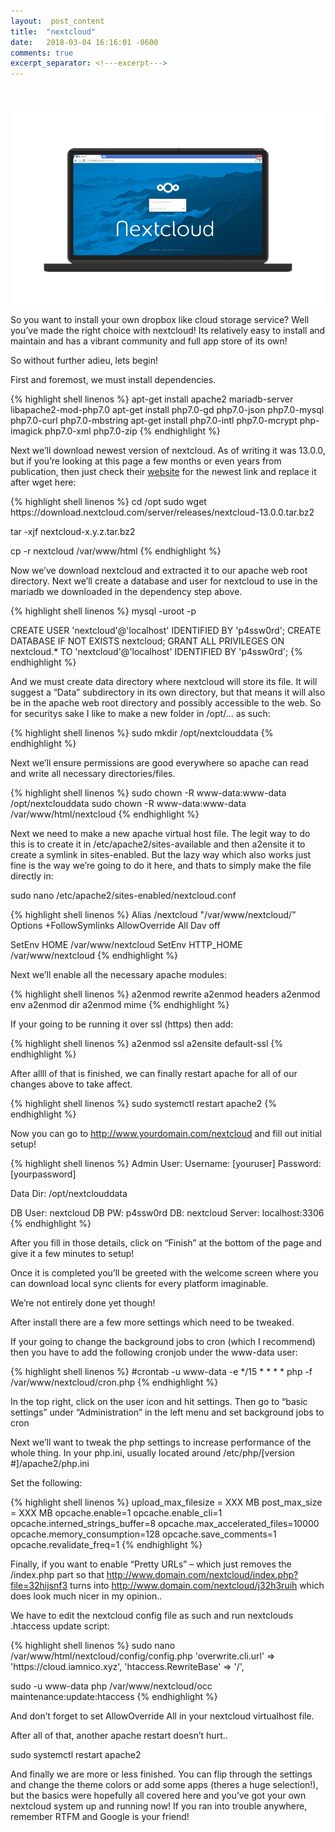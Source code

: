 ```yaml
---
layout:  post_content
title:  "nextcloud"
date:   2018-03-04 16:16:01 -0600
comments: true
excerpt_separator: <!---excerpt--->
---
```


<br>

![nextcloud splash](../assets/img/nextcloud_splash3.png)

So you want to install your own dropbox like cloud storage service? Well you’ve made the right choice with nextcloud! Its relatively easy to install and maintain and has a vibrant community and full app store of its own!
<!---excerpt--->
So without further adieu, lets begin!

First and foremost, we must install dependencies.


<div class="codeblok">{% highlight shell linenos %}
apt-get install apache2 mariadb-server libapache2-mod-php7.0
apt-get install php7.0-gd php7.0-json php7.0-mysql php7.0-curl php7.0-mbstring
apt-get install php7.0-intl php7.0-mcrypt php-imagick php7.0-xml php7.0-zip
{% endhighlight %}</div>

Next we’ll download newest version of nextcloud. As of writing it was 13.0.0, but if you’re looking at this page a few months or even years from publication, then just check their [website](https://nextcloud.com/install/) for the newest link and replace it after wget here:


<div class="codeblok">{% highlight shell linenos %}
cd /opt
sudo wget https://download.nextcloud.com/server/releases/nextcloud-13.0.0.tar.bz2

tar -xjf nextcloud-x.y.z.tar.bz2

cp -r nextcloud /var/www/html
{% endhighlight %}</div>

Now we’ve download nextcloud and extracted it to our apache web root directory. Next we’ll create a database and user for nextcloud to use in the mariadb we downloaded in the dependency step above.

<div class="codeblok">{% highlight shell linenos %}
mysql -uroot -p

CREATE USER 'nextcloud'@'localhost' IDENTIFIED BY 'p4ssw0rd';
CREATE DATABASE IF NOT EXISTS nextcloud;
GRANT ALL PRIVILEGES ON nextcloud.* TO 'nextcloud'@'localhost' IDENTIFIED BY 'p4ssw0rd';
{% endhighlight %}</div>

And we must create data directory where nextcloud will store its file. It will suggest a “Data” subdirectory in its own directory, but that means it will also be in the apache web root directory and possibly accessible to the web. So for securitys sake I like to make a new folder in /opt/… as such:

<div class="codeblok">{% highlight shell linenos %}
sudo mkdir /opt/nextclouddata
{% endhighlight %}</div>

Next we’ll ensure permissions are good everywhere so apache can read and write all necessary directories/files.

<div class="codeblok">{% highlight shell linenos %}
sudo chown -R www-data:www-data /opt/nextclouddata
sudo chown -R www-data:www-data /var/www/html/nextcloud
{% endhighlight %}</div>

Next we need to make a new apache virtual host file. The legit way to do this is to create it in /etc/apache2/sites-available and then a2ensite it to create a symlink in sites-enabled. But the lazy way which also works just fine is the way we’re going to do it here, and thats to simply make the file directly in:

sudo nano /etc/apache2/sites-enabled/nextcloud.conf

<div class="codeblok">{% highlight shell linenos %}
Alias /nextcloud "/var/www/nextcloud/"
Options +FollowSymlinks
AllowOverride All
Dav off

SetEnv HOME /var/www/nextcloud
SetEnv HTTP_HOME /var/www/nextcloud
{% endhighlight %}</div>

Next we’ll enable all the necessary apache modules:

<div class="codeblok">{% highlight shell linenos %}
a2enmod rewrite
a2enmod headers
a2enmod env
a2enmod dir
a2enmod mime
{% endhighlight %}</div>

If your going to be running it over ssl (https) then add:

<div class="codeblok">{% highlight shell linenos %}
a2enmod ssl
a2ensite default-ssl
{% endhighlight %}</div>

After allll of that is finished, we can finally restart apache for all of our changes above to take affect.

<div class="codeblok">{% highlight shell linenos %}
sudo systemctl restart apache2
{% endhighlight %}</div>

Now you can go to http://www.yourdomain.com/nextcloud and fill out initial setup!

<div class="codeblok">{% highlight shell linenos %}
Admin User:
Username: [youruser]
Password: [yourpassword]

Data Dir: /opt/nextclouddata

DB User: nextcloud
DB PW: p4ssw0rd
DB: nextcloud
Server: localhost:3306
{% endhighlight %}</div>

After you fill in those details, click on “Finish” at the bottom of the page and give it a few minutes to setup!

Once it is completed you’ll be greeted with the welcome screen where you can download local sync clients for every platform imaginable.

We’re not entirely done yet though!

After install there are a few more settings which need to be tweaked.

If your going to change the background jobs to cron (which I recommend) then you have to add the following cronjob under the www-data user:

<div class="codeblok">{% highlight shell linenos %}
#crontab -u www-data -e
*/15  *  *  *  * php -f /var/www/nextcloud/cron.php
{% endhighlight %}</div>

In the top right, click on the user icon and hit settings. Then go to “basic settings” under “Administration” in the left menu and set background jobs to cron

Next we’ll want to tweak the php settings to increase performance of the whole thing. In your php.ini, usually located around /etc/php/[version #]/apache2/php.ini

Set the following:

<div class="codeblok">{% highlight shell linenos %}
upload_max_filesize = XXX MB
post_max_size = XXX MB
opcache.enable=1
opcache.enable_cli=1
opcache.interned_strings_buffer=8
opcache.max_accelerated_files=10000
opcache.memory_consumption=128
opcache.save_comments=1
opcache.revalidate_freq=1
{% endhighlight %}</div>

Finally, if you want to enable “Pretty URLs” – which just removes the /index.php part so that http://www.domain.com/nextcloud/index.php?file=32hijsnf3 turns into http://www.domain.com/nextcloud/j32h3ruih which does look much nicer in my opinion..

We have to edit the nextcloud config file as such and run nextclouds .htaccess update script:

<div class="codeblok">{% highlight shell linenos %}
sudo nano /var/www/html/nextcloud/config/config.php
'overwrite.cli.url' => 'https://cloud.iamnico.xyz',
'htaccess.RewriteBase' => '/',

sudo -u www-data php /var/www/nextcloud/occ maintenance:update:htaccess
{% endhighlight %}</div>

And don’t forget to set AllowOverride All in your nextcloud virtualhost file.

After all of that, another apache restart doesn’t hurt..

sudo systemctl restart apache2

And finally we are more or less finished. You can flip through the settings and change the theme colors or add some apps (theres a huge selection!), but the basics were hopefully all covered here and you’ve got your own nextcloud system up and running now! If you ran into trouble anywhere, remember RTFM and Google is your friend!
